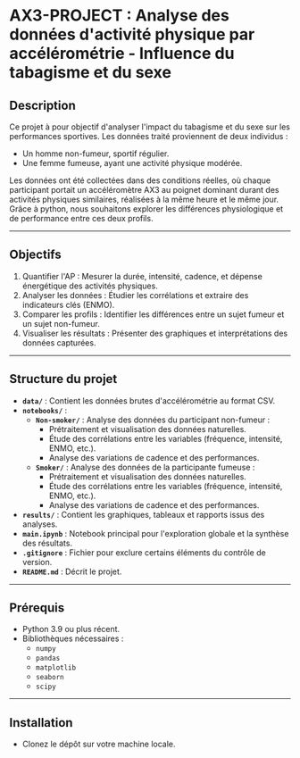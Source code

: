 # AX3-PROJECT : Analyse des données d'activité physique par accélérométrie - Influence du tabagisme et du sexe

## Description

Ce projet à pour objectif d'analyser l'impact du tabagisme et du sexe sur les performances sportives. Les données traité proviennent de deux individus : 

- Un homme non-fumeur, sportif régulier.
- Une femme fumeuse, ayant une activité physique modérée. 

Les données ont été collectées dans des conditions réelles, où chaque participant portait un accéléromètre AX3 au poignet dominant durant des activités physiques similaires, réalisées à la même heure et le même jour. Grâce à python, nous souhaitons explorer les différences physiologique et de performance entre ces deux profils.

---

## Objectifs

1. Quantifier l'AP : Mesurer la durée, intensité, cadence, et dépense énergétique des activités physiques.
2. Analyser les données : Étudier les corrélations et extraire des indicateurs clés (ENMO).
3. Comparer les profils : Identifier les différences entre un sujet fumeur et un sujet non-fumeur.
4. Visualiser les résultats : Présenter des graphiques et interprétations des données capturées.

---

## Structure du projet

- **`data/`** : Contient les données brutes d'accélérométrie au format CSV.
- **`notebooks/`** :
  - **`Non-smoker/`** : Analyse des données du participant non-fumeur :
    - Prétraitement et visualisation des données naturelles.
    - Étude des corrélations entre les variables (fréquence, intensité, ENMO, etc.).
    - Analyse des variations de cadence et des performances.
  - **`Smoker/`** : Analyse des données de la participante fumeuse :
    - Prétraitement et visualisation des données naturelles.
    - Étude des corrélations entre les variables (fréquence, intensité, ENMO, etc.).
    - Analyse des variations de cadence et des performances.
- **`results/`** : Contient les graphiques, tableaux et rapports issus des analyses.
- **`main.ipynb`** : Notebook principal pour l'exploration globale et la synthèse des résultats.
- **`.gitignore`** : Fichier pour exclure certains éléments du contrôle de version.
- **`README.md`** : Décrit le projet.

---

## Prérequis

- Python 3.9 ou plus récent.
- Bibliothèques nécessaires :
  - `numpy`
  - `pandas`
  - `matplotlib`
  - `seaborn`
  - `scipy`

---
## Installation

- Clonez le dépôt sur votre machine locale.
  